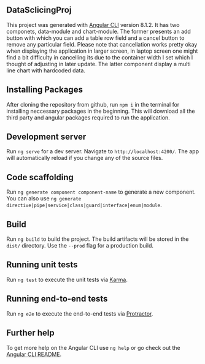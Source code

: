 ## DataSclicingProj

This project was generated with [Angular CLI](https://github.com/angular/angular-cli) version 8.1.2. It has two componets, data-module and chart-module. The former presents an add button with which you can add a table row field and a cancel button to remove any particular field. Please note that cancellation works pretty okay when displaying the application in larger screen, in laptop screen one might find a bit difficulty in cancelling its due to the container width I set which I thought of adjusting in later update. The latter component display a multi line chart with hardcoded data. 


## Installing Packages
After cloning the repository from github, run `npm i` in the terminal for installing neccessary packages in the beginning.
This will download all the third party and angular packages required to run the application.


## Development server

Run `ng serve` for a dev server. Navigate to `http://localhost:4200/`. The app will automatically reload if you change any of the source files.

## Code scaffolding

Run `ng generate component component-name` to generate a new component. You can also use `ng generate directive|pipe|service|class|guard|interface|enum|module`.

## Build

Run `ng build` to build the project. The build artifacts will be stored in the `dist/` directory. Use the `--prod` flag for a production build.

## Running unit tests

Run `ng test` to execute the unit tests via [Karma](https://karma-runner.github.io).

## Running end-to-end tests

Run `ng e2e` to execute the end-to-end tests via [Protractor](http://www.protractortest.org/).

## Further help

To get more help on the Angular CLI use `ng help` or go check out the [Angular CLI README](https://github.com/angular/angular-cli/blob/master/README.md).
